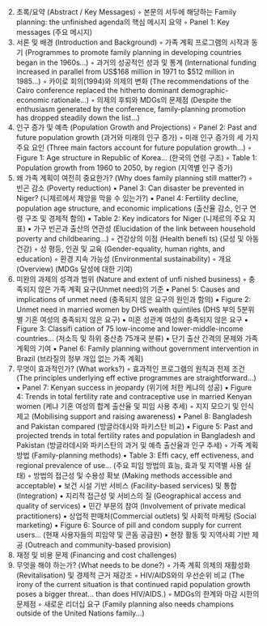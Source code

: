 2. 초록/요약 (Abstract / Key Messages)
    ◦ 본문의 서두에 해당하는 Family planning: the unfinished agenda의 핵심 메시지 요약
    ◦ Panel 1: Key messages (주요 메시지)
3. 서론 및 배경 (Introduction and Background)
    ◦ 가족 계획 프로그램의 시작과 동기 (Programmes to promote family planning in developing countries began in the 1960s...)
    ◦ 과거의 성공적인 성과 및 통계 (International funding increased in parallel from US$168 million in 1971 to $512 million in 1985...)
    ◦ 카이로 회의(1994)와 의제의 변화 (The recommendations of the Cairo conference replaced the hitherto dominant demographic-economic rationale...)
    ◦ 의제의 후퇴와 MDGs의 문제점 (Despite the enthusiasm generated by the conference, family-planning promotion has dropped steadily down the list...)
4. 인구 증가 및 예측 (Population Growth and Projections)
    ◦ Panel 2: Past and future population growth (과거와 미래의 인구 증가)
    ◦ 미래 인구 증가의 세 가지 주요 요인 (Three main factors account for future population growth...)
    ◦ Figure 1: Age structure in Republic of Korea... (한국의 연령 구조)
    ◦ Table 1: Population growth from 1960 to 2050, by region (지역별 인구 증가)
5. 왜 가족 계획이 여전히 중요한가? (Why does family planning still matter?)
    ◦ 빈곤 감소 (Poverty reduction)
        ▪ Panel 3: Can disaster be prevented in Niger? (니제르에서 재앙을 막을 수 있는가?)
        ▪ Panel 4: Fertility decline, population age structure, and economic implications (출산율 감소, 인구 연령 구조 및 경제적 함의)
        ▪ Table 2: Key indicators for Niger (니제르의 주요 지표)
        ▪ 가구 빈곤과 출산의 연관성 (Elucidation of the link between household poverty and childbearing...)
    ◦ 건강상의 이점 (Health benefi ts) (모성 및 아동 건강)
    ◦ 성 평등, 인권 및 교육 (Gender-equality, human rights, and education)
    ◦ 환경 지속 가능성 (Environmental sustainability)
    ◦ 개요 (Overview) (MDGs 달성에 대한 기여)
6. 미완의 과제의 성격과 범위 (Nature and extent of unfi nished business)
    ◦ 충족되지 않은 가족 계획 요구(Unmet need)의 기준
        ▪ Panel 5: Causes and implications of unmet need (충족되지 않은 요구의 원인과 함의)
        ▪ Figure 2: Unmet need in married women by DHS wealth quintiles (DHS 부의 5분위별 기혼 여성의 충족되지 않은 요구)
        ▪ 미혼 성관계 여성의 충족되지 않은 요구
        ▪ Figure 3: Classifi cation of 75 low-income and lower-middle-income countries... (저소득 및 하위 중산층 75개국 분류)
        ▪ 단기 출산 간격의 문제와 가족 계획의 기여
        ▪ Panel 6: Family planning without government intervention in Brazil (브라질의 정부 개입 없는 가족 계획)
7. 무엇이 효과적인가? (What works?)
    ◦ 효과적인 프로그램의 원칙과 전제 조건 (The principles underlying eff ective programmes are straightforward...)
        ▪ Panel 7: Kenyan success in jeopardy (위기에 처한 케냐의 성공)
        ▪ Figure 4: Trends in total fertility rate and contraceptive use in married Kenyan women (케냐 기혼 여성의 합계 출산율 및 피임 사용 추세)
    ◦ 지지 모으기 및 인식 제고 (Mobilising support and raising awareness)
        ▪ Panel 8: Bangladesh and Pakistan compared (방글라데시와 파키스탄 비교)
        ▪ Figure 5: Past and projected trends in total fertility rates and population in Bangladesh and Pakistan (방글라데시와 파키스탄의 과거 및 예측 출산율과 인구 추세)
    ◦ 가족 계획 방법 (Family-planning methods)
        ▪ Table 3: Effi cacy, eff ectiveness, and regional prevalence of use... (주요 피임 방법의 효능, 효과 및 지역별 사용 실태)
    ◦ 방법의 접근성 및 수용성 확보 (Making methods accessible and acceptable)
        ▪ 보건 시설 기반 서비스 (Facility-based services) 및 통합 (Integration)
        ▪ 지리적 접근성 및 서비스의 질 (Geographical access and quality of services)
        ▪ 민간 부문의 참여 (Involvement of private medical practitioners)
        ▪ 상업적 판매처(Commercial outlets) 및 사회적 마케팅 (Social marketing)
        ▪ Figure 6: Source of pill and condom supply for current users... (현재 사용자들의 피임약 및 콘돔 공급원)
        ▪ 현장 활동 및 지역사회 기반 제공 (Outreach and community-based provision)
8. 재정 및 비용 문제 (Financing and cost challenges)
9. 무엇을 해야 하는가? (What needs to be done?)
    ◦ 가족 계획 의제의 재활성화 (Revitalisation) 및 경제적 근거 재강조
    ◦ HIV/AIDS와의 우선순위 비교 (The irony of the current situation is that continued rapid population growth poses a bigger threat... than does HIV/AIDS.)
    ◦ MDGs의 한계와 마감 시한의 문제점
    ◦ 새로운 리더십 요구 (Family planning also needs champions outside of the United Nations family...)
